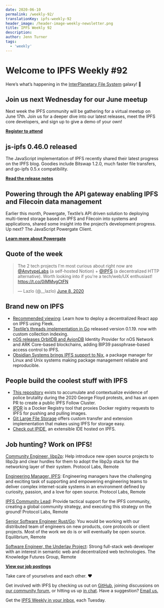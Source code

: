 ```yaml
---
date: 2020-06-10
permalink: /weekly-92/
translationKey: ipfs-weekly-92
header_image: /header-image-weekly-newsletter.png
title: IPFS Weekly 92
description:
author: Jenn Turner
tags:
  - 'weekly'
---
```


# Welcome to IPFS Weekly #92

Here’s what’s happening in the [InterPlanetary File System](https://ipfs.io/) galaxy! 🚀

## Join us next Wednesday for our June meetup

Next week the IPFS community will be gathering for a virtual meetup on June 17th. Join us for a deeper dive into our latest releases, meet the IPFS core developers, and sign up to give a demo of your own!

[**Register to attend**](https://www.meetup.com/San-Francisco-IPFS/events/271042788/)

## js-ipfs 0.46.0 released

The JavaScript implementation of IPFS recently shared their latest progress on the IPFS blog. Goodies include Bitswap 1.2.0, much faster file transfers, and go-ipfs 0.5.x compatibility.

[**Read the release notes**](https://blog.ipfs.eth.link/2020-06-08-js-ipfs-0-46/)

## Powering through the API gateway enabling IPFS and Filecoin data management

Earlier this month, Powergate, Textile’s API driven solution to deploying multi-tiered storage based on IPFS and Filecoin into systems and applications, shared some insight into the project’s development progress. Up next? The JavaScript Powergate Client.

[**Learn more about Powergate**](https://blog.textile.io/filecoin-tools-progress-update-june-2/)

## Quote of the week

<blockquote class="twitter-tweet"><p lang="en" dir="ltr">The 2 tech projects I&#39;m most curious about right now are <a href="https://twitter.com/AnytypeLabs?ref_src=twsrc%5Etfw">@AnytypeLabs</a> (a self-hosted Notion) + <a href="https://twitter.com/IPFS?ref_src=twsrc%5Etfw">@IPFS</a> (a decentralized HTTP alternative). Worth looking into if you&#39;re a tech/web/UX enthusiast! <a href="https://t.co/0iMMvgCtFN">https://t.co/0iMMvgCtFN</a></p>&mdash; Lazlo (@__lazlo) <a href="https://twitter.com/__lazlo/status/1270018093952176130?ref_src=twsrc%5Etfw">June 8, 2020</a></blockquote>

## Brand new on IPFS

- [Recommended viewing](https://www.youtube.com/watch?time_continue=3&v=7JW5Mms6DR4&feature=emb_logo): Learn how to deploy a decentralized React app on IPFS using Fleek.
- [Textile’s threads implementation in Go](https://github.com/textileio/go-threads/releases) released version 0.1.19. now with custom collection indexing.
- [nOS releases OrbitDB and AvionDB](https://github.com/nos/orbitdb-nos-identity-provider/) Identity Provider for nOS Network and ARK Core-based blockchains, adding BIP39 passphrase-based access control to IPFS.
- [Obsidian Systems brings IPFS support to Nix](https://discourse.nixos.org/t/obsidian-systems-is-excited-to-bring-ipfs-support-to-nix/7375), a package manager for Linux and Unix systems making package management reliable and reproducible.

## People build the coolest stuff with IPFS

- [This repository](https://github.com/2020PB/police-brutality) exists to accumulate and contextualize evidence of police brutality during the 2020 George Floyd protests, and has an open PR to create a public IPFS Follow Cluster.
- [IPDR](https://github.com/miguelmota/ipdr) is a Docker Registry tool that proxies Docker registry requests to IPFS for pushing and pulling images.
- [Git Large File Storage](https://git-lfs.github.com/) offers custom transfer and extension implementation that makes using IPFS for storage easy.
- [Check out IPIDE](https://dweb.link/ipfs/QmV3SzLWyTHdMStxeRyvLnLteujLNwNVM5821QsxZVerZL), an extensible IDE hosted on IPFS.

## Job hunting? Work on IPFS!

[Community Engineer, libp2p](https://jobs.lever.co/protocol/0afd449f-b292-42b4-abfd-af26415b796b): Help introduce new open source projects to libp2p and clear hurdles for them to adopt the libp2p stack for the networking layer of their system. Protocol Labs, Remote

[Engineering Manager, IPFS](https://jobs.lever.co/protocol/3f0787e8-58b3-4122-a1ea-424561d2658f): Engineering managers have the challenging and exciting task of supporting and empowering engineering teams to deliver complex internet-scale systems in an environment defined by curiosity, passion, and a love for open source. Protocol Labs, Remote

[IPFS Community Lead](https://jobs.lever.co/protocol/71c4a9b9-af90-4ce9-9dba-8b72507997bf): Provide tactical support for the IPFS community, creating a global community strategy, and executing this strategy on the ground! Protocol Labs, Remote

[Senior Software Engineer Rust/Go](https://www.notion.so/Hiring-Senior-Software-Engineer-Rust-Go-e6c94ccc261f426c80a483c7fc642412): You would be working with our distributed team of engineers on new products, core protocols or client projects. Most of the work we do is or will eventually be open source. Equilibrium, Remote

[Software Engineer, the Underlay Project](https://notes.knowledgefutures.org/pub/si1okbw9): Strong full-stack web developer with an interest in semantic web and decentralized web technologies. The Knowledge Futures Group, Remote

[**View our job postings**](https://jobs.lever.co/protocol)

Take care of yourselves and each other. ❤️

Get involved with IPFS by checking us out on [GitHub](https://github.com/ipfs), joining discussions on [our community forum](https://discuss.ipfs.io/), or hitting us up [in chat](https://riot.im/app/#/room/#ipfs:matrix.org). Have a suggestion? [Email us.](mailto:newsletter@ipfs.io)

Get the [IPFS Weekly in your inbox](https://ipfs.us4.list-manage.com/subscribe?u=25473244c7d18b897f5a1ff6b&id=cad54b2230), each Tuesday.
